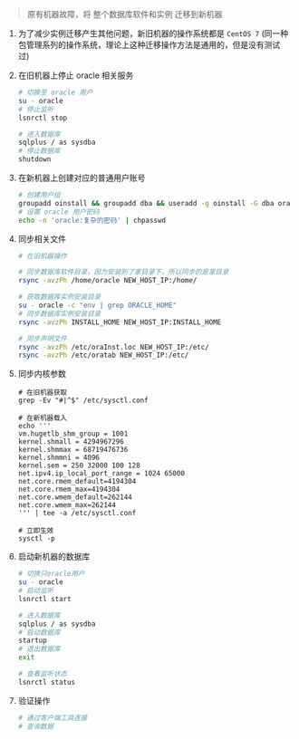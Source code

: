 
> 原有机器故障，将 整个数据库软件和实例 迁移到新机器

1. 为了减少实例迁移产生其他问题，新旧机器的操作系统都是 `CentOS 7` (同一种包管理系列的操作系统，理论上这种迁移操作方法是通用的，但是没有测试过)

2. 在旧机器上停止 oracle 相关服务

   ```bash
   # 切换至 oracle 用户
   su - oracle
   # 停止监听
   lsnrctl stop

   # 进入数据库
   sqlplus / as sysdba
   # 停止数据库
   shutdown
   ```

3. 在新机器上创建对应的普通用户账号

   ```bash
   # 创建用户组
   groupadd oinstall && groupadd dba && useradd -g oinstall -G dba oracle
   # 设置 oracle 用户密码
   echo -n 'oracle:复杂的密码' | chpasswd
   ```

4. 同步相关文件

   ```bash
   # 在旧机器操作

   # 同步数据库软件目录，因为安装到了家目录下，所以同步的是家目录
   rsync -avzPh /home/oracle NEW_HOST_IP:/home/
   
   # 获取数据库实例安装目录
   su - oracle -c "env | grep ORACLE_HOME"
   # 同步数据库实例安装目录
   rsync -avzPh INSTALL_HOME NEW_HOST_IP:INSTALL_HOME
   
   # 同步声明文件
   rsync -avzPh /etc/oraInst.loc NEW_HOST_IP:/etc/
   rsync -avzPh /etc/oratab NEW_HOST_IP:/etc/
   ```

5. 同步内核参数

    ```
    # 在旧机器获取
    grep -Ev "#|^$" /etc/sysctl.conf

    # 在新机器载入
    echo '''
    vm.hugetlb_shm_group = 1001
    kernel.shmall = 4294967296
    kernel.shmmax = 68719476736
    kernel.shmmni = 4096
    kernel.sem = 250 32000 100 128
    net.ipv4.ip_local_port_range = 1024 65000
    net.core.rmem_default=4194304
    net.core.rmem_max=4194304
    net.core.wmem_default=262144
    net.core.wmem_max=262144
    ''' | tee -a /etc/sysctl.conf

    # 立即生效
    sysctl -p
    ```

6. 启动新机器的数据库

    ```bash
    # 切换只oracle用户
    su - oracle
    # 启动监听
    lsnrctl start

    # 进入数据库
    sqlplus / as sysdba
    # 启动数据库
    startup
    # 退出数据库
    exit

    # 查看监听状态
    lsnrctl status
    ```

7. 验证操作

    ```bash
    # 通过客户端工具连接
    # 查询数据
    ```

